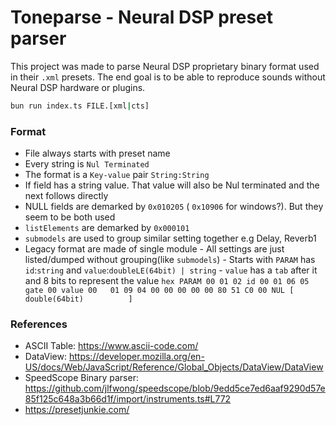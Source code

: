 # Toneparse - Neural DSP preset parser

This project was made to parse Neural DSP proprietary binary format used in their `.xml` presets. The end goal is to be able to reproduce sounds without Neural DSP hardware or plugins.

```sh
bun run index.ts FILE.[xml|cts]
```

### Format

-   File always starts with preset name
-   Every string is `Nul Terminated`
-   The format is a `Key-value` pair `String:String`
-   If field has a string value. That value will also be Nul terminated and the next follows directly
-   NULL fields are demarked by `0x010205` ( `0x10906` for windows?). But they seem to be both used
-   `listElements` are demarked by `0x000101`
-   `submodels` are used to group similar setting together e.g Delay, Reverb1
-   Legacy format are made of single module - All settings are just listed/dumped without grouping(like `submodels`) - Starts with `PARAM` has `id`:`string` and `value`:`doubleLE(64bit) | string` - `value` has a `tab` after it and 8 bits to represent the value
    `hex
PARAM 00 01 02 id 00 01 06 05 gate 00 value 00   01 09 04 00 00 00 00 00 80 51 C0 00
                                            NUL [           double(64bit)          ]
    `

### References

-   ASCII Table: https://www.ascii-code.com/
-   DataView: https://developer.mozilla.org/en-US/docs/Web/JavaScript/Reference/Global_Objects/DataView/DataView
-   SpeedScope Binary parser: https://github.com/jlfwong/speedscope/blob/9edd5ce7ed6aaf9290d57e85f125c648a3b66d1f/import/instruments.ts#L772
-   https://presetjunkie.com/
